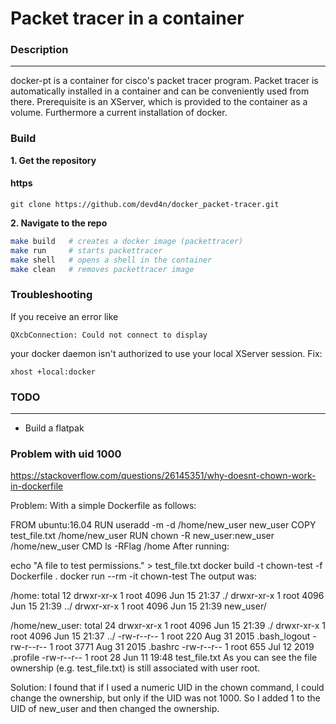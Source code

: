 # Packet tracer in a container

### Description
-------
docker-pt is a container for cisco's packet tracer program. Packet tracer is automatically installed in a container and can be conveniently used from there.
Prerequisite is an XServer, which is provided to the container as a volume. Furthermore a current installation of docker.

### Build
**1. Get the repository**
#### https
```https
git clone https://github.com/devd4n/docker_packet-tracer.git
```

**2. Navigate to the repo**
```bash
make build   # creates a docker image (packettracer)
make run     # starts packettracer
make shell   # opens a shell in the container
make clean   # removes packettracer image

```

### Troubleshooting
If you receive an error like
```
QXcbConnection: Could not connect to display
```
your docker daemon isn't authorized to use your local XServer session. Fix:
```
xhost +local:docker
```

### TODO
-------
- Build a flatpak





### Problem with uid 1000
https://stackoverflow.com/questions/26145351/why-doesnt-chown-work-in-dockerfile

Problem:
With a simple Dockerfile as follows:

FROM ubuntu:16.04
RUN useradd -m -d /home/new_user new_user
COPY test_file.txt /home/new_user
RUN chown -R new_user:new_user /home/new_user
CMD ls -RFlag /home
After running:

echo "A file to test permissions." > test_file.txt
docker build -t chown-test -f Dockerfile .
docker run --rm -it chown-test
The output was:

/home:
total 12
drwxr-xr-x 1 root 4096 Jun 15 21:37 ./
drwxr-xr-x 1 root 4096 Jun 15 21:39 ../
drwxr-xr-x 1 root 4096 Jun 15 21:39 new_user/

/home/new_user:
total 24
drwxr-xr-x 1 root 4096 Jun 15 21:39 ./
drwxr-xr-x 1 root 4096 Jun 15 21:37 ../
-rw-r--r-- 1 root  220 Aug 31  2015 .bash_logout
-rw-r--r-- 1 root 3771 Aug 31  2015 .bashrc
-rw-r--r-- 1 root  655 Jul 12  2019 .profile
-rw-r--r-- 1 root   28 Jun 11 19:48 test_file.txt
As you can see the file ownership (e.g. test_file.txt) is still associated with user root.

Solution:
I found that if I used a numeric UID in the chown command, I could change the ownership, but only if the UID was not 1000. So I added 1 to the UID of new_user and then changed the ownership.
